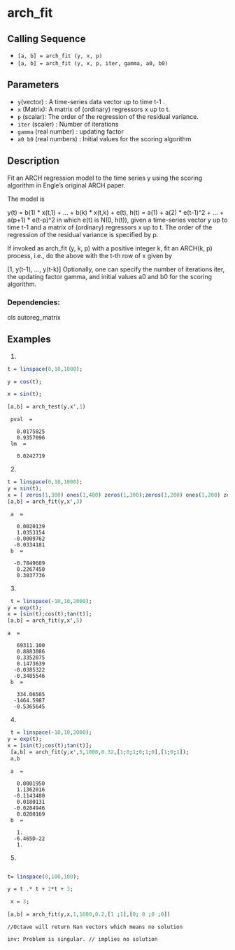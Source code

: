 #  arch_fit
## Calling Sequence

- ` [a, b] = arch_fit (y, x, p) `
- ` [a, b] = arch_fit (y, x, p, iter, gamma, a0, b0) `
##  Parameters
- `y`(vector) :  A time-series data vector up to time t-1 .
- `x` (Matrix):  A matrix of (ordinary) regressors x up to t.
- `p` (scalar):  The order of the regression of the residual variance.
- `iter` (scaler) : Number of iterations
- `gamma` (real number) : updating factor
- `a0 b0` (real numbers) : Initial values for the scoring algorithm
## Description
Fit an ARCH regression model to the time series y using the scoring algorithm in Engle’s original ARCH paper.

The model is

y(t) = b(1) * x(t,1) + … + b(k) * x(t,k) + e(t),
h(t) = a(1) + a(2) * e(t-1)^2 + … + a(p+1) * e(t-p)^2
in which e(t) is N(0, h(t)), given a time-series vector y up to time t-1 and a matrix of (ordinary) regressors x up to t. The order of the regression of the residual variance is specified by p.

If invoked as arch_fit (y, k, p) with a positive integer k, fit an ARCH(k, p) process, i.e., do the above with the t-th row of x given by

[1, y(t-1), …, y(t-k)]
Optionally, one can specify the number of iterations iter, the updating factor gamma, and initial values a0 and b0 for the scoring algorithm.

### Dependencies: 
ols autoreg_matrix


## Examples
1. 
```scilab
t = linspace(0,10,1000);

y = cos(t);

x = sin(t);

[a,b] = arch_test(y,x',1)

```
```output
 pval  = 

   0.0175825
   0.9357096
 lm  = 

   0.0242719

  ```

2.
```scilab
t = linspace(0,10,1000);
y = sin(t);
x = [ zeros(1,300) ones(1,400) zeros(1,300);zeros(1,200) ones(1,200) zeros(1,600);zeros(1,100) ones(1,400) zeros(1,500)];
[a,b] = arch_fit(y,x',3)
```
```output
 a  = 

   0.0020139
   1.0353154
  -0.0009762
  -0.0334181
 b  = 

  -0.7849689
   0.2267450
   0.3037736
```
3.
```scilab
 t = linspace(-10,10,2000);
y = exp(t);
x = [sin(t);cos(t);tan(t)];
[a,b] = arch_fit(y,x',5)

```
```output
a  = 

   69311.100
   0.8883086
   0.3352075
   0.1473639
  -0.0385322
  -0.3485546
 b  = 

   334.06505
  -1464.5987
  -0.5365645
```
4.
```scilab
 t = linspace(-10,10,2000);
y = exp(t);
x = [sin(t);cos(t);tan(t)];
 [a,b] = arch_fit(y,x',5,1000,0.32,[1;0;1;0;1;0],[1;0;1]);
 a,b
```
```output
 a  = 

   0.0001950
   1.1362016
  -0.1143480
   0.0180131
  -0.0284946
   0.0200169
 b  = 

   1.
  -6.465D-22
   1.

```
5.
```scilab

t= linspace(0,100,100);

y = t .* t + 2*t + 3;

 x = 3;

[a,b] = arch_fit(y,x,1,1000,0.2,[1 ;1],[0; 0 ;0 ;0])
```
```output
//Octave will return Nan vectors which means no solution  

inv: Problem is singular. // implies no solution
```
